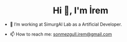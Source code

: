 <h1 align="center">Hi 👋, I'm İrem</h1>

- 🔭 I’m working at SimurgAI Lab as a Artificial Developer.

- 📫 How to reach me: sonmezgull.irem@gmail.com

